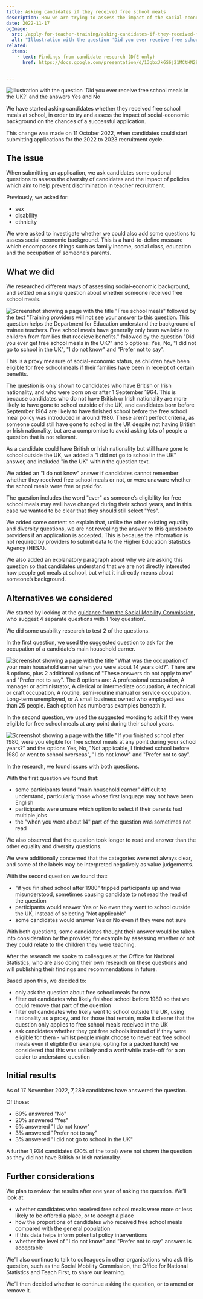 ```yaml
---
title: Asking candidates if they received free school meals
description: How we are trying to assess the impact of the social-economic background of candidates on their chances of success.
date: 2022-11-17
ogImage:
  src: /apply-for-teacher-training/asking-candidates-if-they-received-free-school-meals/free-school-meals-illustration.png
  alt: "Illustration with the question 'Did you ever receive free school meals in the UK?' and the answers Yes and No"
related:
  items:
    - text: Findings from candidate research (DfE-only)
      href: https://docs.google.com/presentation/d/13gbxJk6S6j21MCtHN2B4E4-NM_BydZWqIX9SycDYoEk/edit?usp=sharing


---
```

![Illustration with the question 'Did you ever receive free school meals in the UK?' and the answers Yes and No](free-school-meals-illustration.png)

We have started asking candidates whether they received free school meals at school, in order to try and assess the impact of social-economic background on the chances of a successful application.

This change was made on 11 October 2022, when candidates could start submitting applications for the 2022 to 2023 recruitment cycle.

## The issue

When submitting an application, we ask candidates some optional questions to assess the diversity of candidates and the impact of policies which aim to help prevent discrimination in teacher recruitment.

Previously, we asked for:

* sex
* disability
* ethnicity

We were asked to investigate whether we could also add some questions to assess social-economic background. This is a hard-to-define measure which encompasses things such as family income, social class, education and the occupation of someone’s parents.

## What we did

We researched different ways of assessing social-economic background, and settled on a single question about whether someone received free school meals.

![Screenshot showing a page with the title "Free school meals" followed by the text "Training providers will not see your answer to this question. This question helps the Department for Education understand the background of trainee teachers. Free school meals have generally only been available to children from families that receieve benefits." followed by the question "Did you ever get free school meals in the UK?" and 5 options: Yes, No, "I did not go to school in the UK", "I do not know" and "Prefer not to say".](free-school-meals-question.png "New question asking whether a candidate received free school meals")

This is a proxy measure of social-economic status, as children have been eligible for free school meals if their families have been in receipt of certain benefits.

The question is only shown to candidates who have British or Irish nationality, and who were born on or after 1 September 1964. This is because candidates who do not have British or Irish nationality are more likely to have gone to school outside of the UK, and candidates born before September 1964 are likely to have finished school before the free school meal policy was introduced in around 1980. These aren’t perfect criteria, as someone could still have gone to school in the UK despite not having British or Irish nationality, but are a compromise to avoid asking lots of people a question that is not relevant.

As a candidate could have British or Irish nationality but still have gone to school outside the UK, we added a "I did not go to school in the UK" answer, and included "in the UK" within the question text.

We added an "I do not know" answer if candidates cannot remember whether they received free school meals or not, or were unaware whether the school meals were free or paid for.

The question includes the word "ever" as someone’s eligibility for free school meals may well have changed during their school years, and in this case we wanted to be clear that they should still select "Yes".

We added some content so explain that, unlike the other existing equality and diversity questions, we are not revealing the answer to this question to providers if an application is accepted. This is because the information is not required by providers to submit data to the Higher Education Statistics Agency (HESA).

We also added an explanatory paragraph about why we are asking this question so that candidates understand that we are not directly interested how people got meals at school, but what it indirectly means about someone’s background.

## Alternatives we considered

We started by looking at the [guidance from the Social Mobility Commission](https://socialmobilityworks.org/toolkit/measurement/), who suggest 4 separate questions with 1 'key question'.

We did some usability research to test 2 of the questions.

In the first question, we used the suggested question to ask for the occupation of a candidate’s main household earner.

![Screenshot showing a page with the title "What was the occupation of your main household earner when you were about 14 years old?". There are 8 options, plus 2 additional options of "These answers do not apply to me" and "Prefer not to say". The 8 options are: A professional occupation, A manager or administrator, A clerical or intermediate occupation, A technical or craft occupation, A routine, semi-routine manual or service occupation, Long-term unemployed, or A small business owned who employed less than 25 people. Each option has numberas examples beneath it.](main-householder-occupation.png "A question we tested to ask for the occupation of a candidate’s main household earner")

In the second question, we used the suggested wording to ask if they were eligible for free school meals at any point during their school years.

![Screenshot showing a page with the title "If you finished school after 1980, were you eligible for free school meals at any point during your school years?" and the options Yes, No, "Not applicable, I finished school before 1980 or went to school overseas", "I do not know" and "Prefer not to say".](eligible-for-free-school-meals.png "A question we tested to ask candidates if they were eligible for free school meals")

In the research, we found issues with both questions.

With the first question we found that:

* some participants found "main household earner" difficult to understand, particularly those whose first language may not have been English
* participants were unsure which option to select if their parents had multiple jobs
* the "when you were about 14" part of the question was sometimes not read

We also observed that the question took longer to read and answer than the other equality and diversity questions.

We were additionally concerned that the categories were not always clear, and some of the labels may be interpreted negatively as value judgements.

With the second question we found that:

* "if you finished school after 1980" tripped participants up and was misunderstood, sometimes causing candidate to not read the read of the question
* participants would answer Yes or No even they went to school outside the UK, instead of selecting "Not applicable"
* some candidates would answer Yes or No even if they were not sure

With both questions, some candidates thought their answer would be taken into consideration by the provider, for example by assessing whether or not they could relate to the children they were teaching.

After the research we spoke to colleagues at the Office for National Statistics, who are also doing their own research on these questions and will publishing their findings and recommendations in future.

Based upon this, we decided to:

* only ask the question about free school meals for now
* filter out candidates who likely finished school before 1980 so that we could remove that part of the question
* filter out candidates who likely went to school outside the UK, using nationality as a proxy, and for those that remain, make it clearer that the question only applies to free school meals received in the UK
* ask candidates whether they got free schools instead of if they were eligible for them - whilst people might choose to never eat free school meals even if eligible (for example, opting for a packed lunch) we considered that this was unlikely and a worthwhile trade-off for a an easier to understand question

## Initial results

As of 17 November 2022, 7,289 candidates have answered the question.

Of those:

* 69% answered "No"
* 20% answered "Yes"
* 6% answered "I do not know"
* 3% answered "Prefer not to say"
* 3% answered "I did not go to school in the UK"

A further 1,934 candidates (20% of the total) were not shown the question as they did not have British or Irish nationality.

## Further considerations

We plan to review the results after one year of asking the question. We’ll look at:

* whether candidates who received free school meals were more or less likely to be offered a place, or to accept a place
* how the proportions of candidates who received free school meals compared with the general population
* if this data helps inform potential policy interventions
* whether the level of "I do not know" and "Prefer not to say" answers is acceptable

We’ll also continue to talk to colleagues in other organisations who ask this question, such as the Social Mobility Commission, the Office for National Statistics and Teach First, to share our learning.

We’ll then decided whether to continue asking the question, or to amend or remove it.

